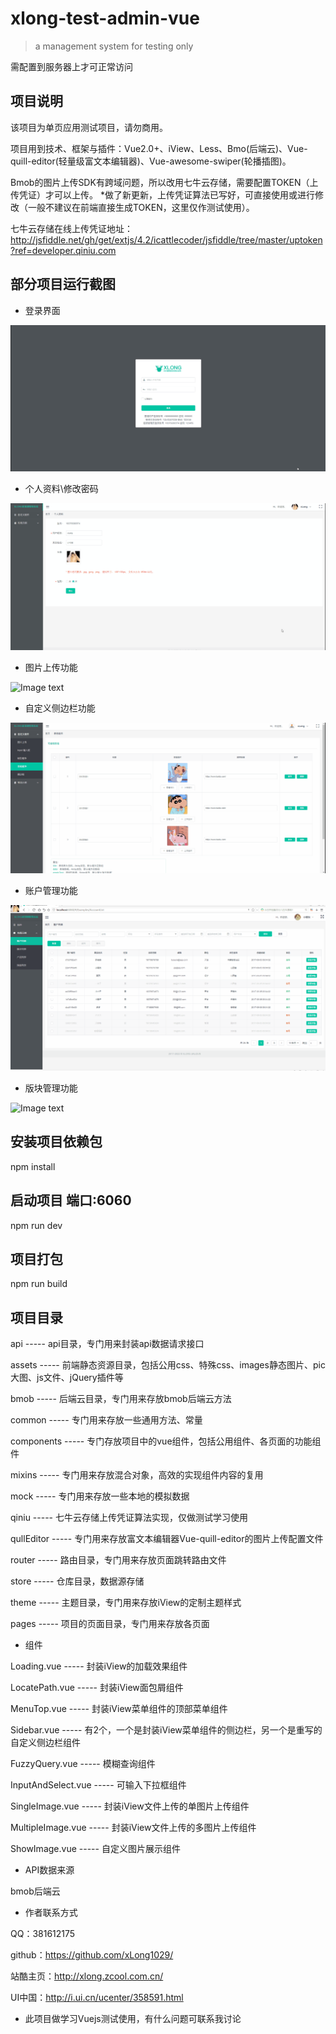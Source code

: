 # xlong-test-admin-vue

> a management system for testing only

需配置到服务器上才可正常访问

## 项目说明
该项目为单页应用测试项目，请勿商用。

项目用到技术、框架与插件：Vue2.0+、iView、Less、Bmo(后端云)、Vue-quill-editor(轻量级富文本编辑器)、Vue-awesome-swiper(轮播插图)。

Bmob的图片上传SDK有跨域问题，所以改用七牛云存储，需要配置TOKEN（上传凭证）才可以上传。
*做了新更新，上传凭证算法已写好，可直接使用或进行修改（一般不建议在前端直接生成TOKEN，这里仅作测试使用）。

七牛云存储在线上传凭证地址：http://jsfiddle.net/gh/get/extjs/4.2/icattlecoder/jsfiddle/tree/master/uptoken?ref=developer.qiniu.com

## 部分项目运行截图
* 登录界面

![Image text](static/images/screen-1.gif)

* 个人资料\修改密码

![Image text](static/images/screen-2.gif)

* 图片上传功能

![Image text](static/images/screen-3.gif)

* 自定义侧边栏功能

![Image text](static/images/screen-4.gif)

* 账户管理功能

![Image text](static/images/screen-5.gif)

* 版块管理功能

![Image text](static/images/screen-6.gif)

## 安装项目依赖包
npm install

## 启动项目 端口:6060
npm run dev

## 项目打包
npm run build

## 项目目录
api ----- api目录，专门用来封装api数据请求接口

assets ----- 前端静态资源目录，包括公用css、特殊css、images静态图片、pic大图、js文件、jQuery插件等

bmob ----- 后端云目录，专门用来存放bmob后端云方法

common ----- 专门用来存放一些通用方法、常量

components ----- 专门存放项目中的vue组件，包括公用组件、各页面的功能组件

mixins ----- 专门用来存放混合对象，高效的实现组件内容的复用

mock ----- 专门用来存放一些本地的模拟数据

qiniu ----- 七牛云存储上传凭证算法实现，仅做测试学习使用

qullEditor ----- 专门用来存放富文本编辑器Vue-quill-editor的图片上传配置文件

router ----- 路由目录，专门用来存放页面跳转路由文件

store ----- 仓库目录，数据源存储

theme ----- 主题目录，专门用来存放iView的定制主题样式

pages ----- 项目的页面目录，专门用来存放各页面

* 组件

Loading.vue ----- 封装iView的加载效果组件

LocatePath.vue ----- 封装iView面包屑组件

MenuTop.vue ----- 封装iView菜单组件的顶部菜单组件

Sidebar.vue ----- 有2个，一个是封装iView菜单组件的侧边栏，另一个是重写的自定义侧边栏组件

FuzzyQuery.vue ----- 模糊查询组件

InputAndSelect.vue ----- 可输入下拉框组件

SingleImage.vue ----- 封装iView文件上传的单图片上传组件

MultipleImage.vue ----- 封装iView文件上传的多图片上传组件

ShowImage.vue ----- 自定义图片展示组件

* API数据来源

bmob后端云

* 作者联系方式	
	
QQ：381612175
	
github：https://github.com/xLong1029/

站酷主页：http://xlong.zcool.com.cn/

UI中国：http://i.ui.cn/ucenter/358591.html

* 此项目做学习Vuejs测试使用，有什么问题可联系我讨论
